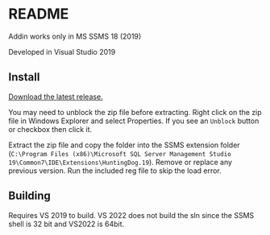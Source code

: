 # README #

Addin works only in MS SSMS 18 (2019)


Developed in Visual Studio 2019

## Install

[Download the latest release.](https://github.com/selfpay-com/sql-hunting-dog/releases)

You may need to unblock the zip file before extracting. Right click on the zip file in Windows Explorer and select Properties. 
If you see an `Unblock` button or checkbox then click it. 

Extract the zip file and copy the folder into the SSMS extension folder (`C:\Program Files (x86)\Microsoft SQL Server Management Studio 19\Common7\IDE\Extensions\HuntingDog.19`). Remove or replace any previous version.
Run the included reg file to skip the load error.

## Building

Requires VS 2019 to build. VS 2022 does not build the sln since the SSMS shell is 32 bit and VS2022 is 64bit.



